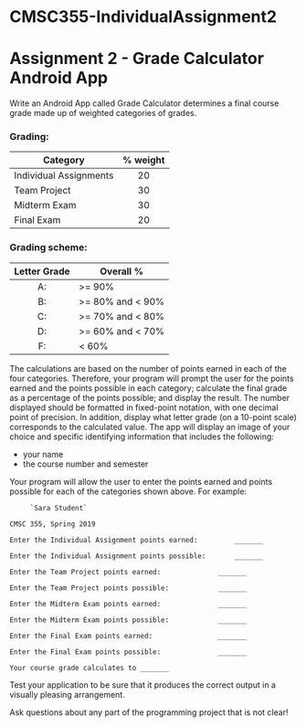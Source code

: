 # CMSC355-IndividualAssignment2
# Assignment 2 - Grade Calculator Android App
Write an Android App called Grade Calculator determines a final course grade made up of weighted categories of grades. 
### Grading:

|Category	| % weight |
|---------| :---: |
|Individual Assignments	| 20|
|Team Project	| 30|
|Midterm Exam	| 30|
|Final Exam	| 20|

### Grading scheme:

|Letter Grade|Overall %|
| :---: |----------|
|A:  | >= 90%|
|B:  |>= 80% and < 90%|
|C: | >= 70% and < 80%|
|D: | >= 60% and < 70%|
|F: | < 60%|

The calculations are based on the number of points earned in each of the four categories.  Therefore, your program will prompt the user for the points earned and the points possible in each category; calculate the final grade as a percentage of the points possible; and display the result.  The number displayed should be formatted in fixed-point notation, with one decimal point of precision. In addition, display what letter grade (on a 10-point scale) corresponds to the calculated value.
The app will display an image of your choice and specific identifying information that includes the following:
* your name
* the course number and semester

Your program will allow the user to enter the points earned and points possible for each of the categories shown above. For example:
   		
         `Sara Student`
  
  `CMSC 355, Spring 2019`
   
`Enter the Individual Assignment points earned: 		_______`

`Enter the Individual Assignment points possible: 		_______`

`Enter the Team Project points earned: 				_______`

`Enter the Team Project points possible:  			_______`

`Enter the Midterm Exam points earned: 				_______`

`Enter the Midterm Exam points possible: 			_______`

`Enter the Final Exam points earned: 				_______`

`Enter the Final Exam points possible:  			_______`


   `Your course grade calculates to _______`

Test your application to be sure that it produces the correct output in a visually pleasing arrangement.

Ask questions about any part of the programming project that is not clear!

